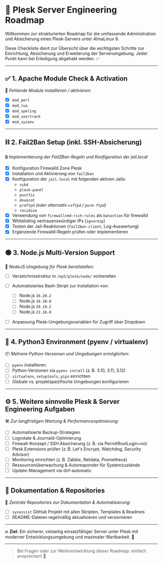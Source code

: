 # 🧭 Plesk Server Engineering Roadmap

Willkommen zur strukturierten Roadmap für die umfassende Administration und Absicherung eines Plesk-Servers unter AlmaLinux 9.

Diese Checkliste dient zur Übersicht über die wichtigsten Schritte zur Einrichtung, Absicherung und Erweiterung der Serverumgebung. Jeder Punkt kann bei Erledigung abgehakt werden. ✅

---

## ✅ 1. Apache Module Check & Activation

🔧 *Fehlende Module installieren / aktivieren:*

* [x] `mod_perl`
* [x] `mod_lua`
* [x] `mod_speling`
* [x] `mod_usertrack`
* [x] `mod_sysenv`

---

## ⛓️ 2. Fail2Ban Setup (inkl. SSH-Absicherung)

🔒 *Implementierung der Fail2Ban-Regeln und Konfiguration der jail.local*

* [x] Konfiguration Firewalld Zone Plesk
* [x] Installation und Aktivierung von `fail2ban`
* [x] Konfiguration der `jail.local` mit folgenden aktiven Jails:
  * `sshd`
  * `plesk-panel` 
  * `postfix`
  * `dovecot`
  * `proftpd` *(oder alternativ `vsftpd` / `pure-ftpd`)*
  * `recidive`
* [x] Verwendung von `firewallcmd-rich-rules` als `banaction` für firewalld
* [x] Whitelisting vertrauenswürdiger IPs (`ignoreip`)
* [x] Testen der Jail-Reaktionen (`fail2ban-client`, Log-Auswertung)
* [x] Ergänzende Firewalld-Regeln prüfen oder implementieren

---

## 🟢 3. Node.js Multi-Version Support

🧰 *NodeJS Umgebung für Plesk bereitstellen:*

* [ ] Verzeichnisstruktur in `/opt/plesk/node/` vorbereiten
* [ ] Automatisiertes Bash-Skript zur Installation von:

  * [ ] Node.js `16.20.2`
  * [ ] Node.js `18.20.8`
  * [ ] Node.js `20.19.2`
  * [ ] Node.js `22.16.0`
* [ ] Anpassung Plesk-Umgebungsvariablen für Zugriff über Dropdown

---

## 🐍 4. Python3 Environment (pyenv / virtualenv)

📦 *Mehrere Python-Versionen und Umgebungen ermöglichen:*

* [ ] `pyenv` installieren
* [ ] Python-Versionen via `pyenv install` (z. B. 3.10, 3.11, 3.12)
* [ ] `virtualenv`, `setuptools`, `pipx` einrichten
* [ ] Globale vs. projektspezifische Umgebungen konfigurieren

---

## ⚙️ 5. Weitere sinnvolle Plesk & Server Engineering Aufgaben

🛠️ *Zur langfristigen Wartung & Performanceoptimierung:*

* [ ] Automatisierte Backup-Strategien
* [ ] Logrotate & Journald-Optimierung
* [ ] Firewall-Konzept / SSH Absicherung (z. B. via PermitRootLogin=no)
* [ ] Plesk Extensions prüfen (z. B. Let's Encrypt, Watchdog, Security Advisor)
* [ ] Monitoring einrichten (z. B. Zabbix, Netdata, Prometheus)
* [ ] Ressourcenüberwachung & Autoresponder für Systemzustände
* [ ] Update-Management via dnf-automatic

---

## 📜 Dokumentation & Repositories

📁 *Zentrale Repositories zur Dokumentation & Automatisierung:*

* [ ] `sysassist` GitHub Projekt mit allen Skripten, Templates & Readmes
* [ ] README-Dateien regelmäßig aktualisieren und versionieren

---

🔚 **Ziel:** Ein sicherer, vielseitig einsatzfähiger Server unter Plesk mit moderner Entwicklungsumgebung und maximaler Wartbarkeit. 💪

---

> Bei Fragen oder zur Weiterentwicklung dieser Roadmap: einfach ansprechen! 🧠

